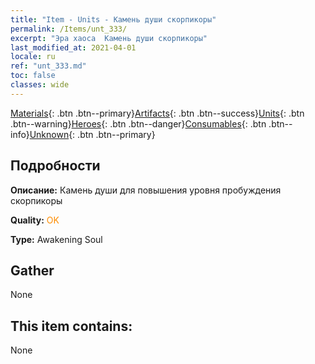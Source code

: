 ```yaml
---
title: "Item - Units - Камень души скорпикоры"
permalink: /Items/unt_333/
excerpt: "Эра хаоса  Камень души скорпикоры"
last_modified_at: 2021-04-01
locale: ru
ref: "unt_333.md"
toc: false
classes: wide
---
```

 [Materials](/ru/Items/){: .btn .btn--primary}[Artifacts](/ru/Items/Artifacts/){: .btn .btn--success}[Units](/ru/Items/Units/){: .btn .btn--warning}[Heroes](/ru/Items/Heroes/){: .btn .btn--danger}[Consumables](/ru/Items/Consumables/){: .btn .btn--info}[Unknown](/ru/Items/Unknown/){: .btn .btn--primary}

## Подробности
 **Описание:** Камень души для повышения уровня пробуждения скорпикоры

 **Quality:** <span style="color: #FF8C00">OK</span>

 **Type:** Awakening Soul

## Gather

  None

## This item contains:

  None

